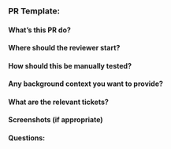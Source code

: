 ### PR Template:

#### What’s this PR do?  
 
#### Where should the reviewer start?  
 
#### How should this be manually tested?  
 
#### Any background context you want to provide?  
 
#### What are the relevant tickets?  
 
#### Screenshots (if appropriate) 
 
#### Questions:
